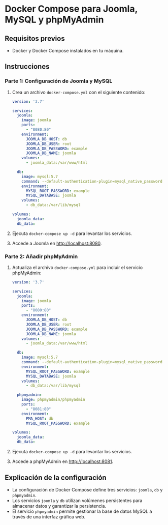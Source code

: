 # Docker Compose para Joomla, MySQL y phpMyAdmin

## Requisitos previos

- Docker y Docker Compose instalados en tu máquina.

## Instrucciones

### Parte 1: Configuración de Joomla y MySQL

1. Crea un archivo `docker-compose.yml` con el siguiente contenido:

    ```yaml
    version: '3.7'

    services:
      joomla:
        image: joomla
        ports:
          - "8080:80"
        environment:
          JOOMLA_DB_HOST: db
          JOOMLA_DB_USER: root
          JOOMLA_DB_PASSWORD: example
          JOOMLA_DB_NAME: joomla
        volumes:
          - joomla_data:/var/www/html

      db:
        image: mysql:5.7
        command: --default-authentication-plugin=mysql_native_password
        environment:
          MYSQL_ROOT_PASSWORD: example
          MYSQL_DATABASE: joomla
        volumes:
          - db_data:/var/lib/mysql

    volumes:
      joomla_data:
      db_data:
    ```

2. Ejecuta `docker-compose up -d` para levantar los servicios.
3. Accede a Joomla en [http://localhost:8080](http://localhost:8080).

### Parte 2: Añadir phpMyAdmin

1. Actualiza el archivo `docker-compose.yml` para incluir el servicio phpMyAdmin:

    ```yaml
    version: '3.7'

    services:
      joomla:
        image: joomla
        ports:
          - "8080:80"
        environment:
          JOOMLA_DB_HOST: db
          JOOMLA_DB_USER: root
          JOOMLA_DB_PASSWORD: example
          JOOMLA_DB_NAME: joomla
        volumes:
          - joomla_data:/var/www/html

      db:
        image: mysql:5.7
        command: --default-authentication-plugin=mysql_native_password
        environment:
          MYSQL_ROOT_PASSWORD: example
          MYSQL_DATABASE: joomla
        volumes:
          - db_data:/var/lib/mysql

      phpmyadmin:
        image: phpmyadmin/phpmyadmin
        ports:
          - "8081:80"
        environment:
          PMA_HOST: db
          MYSQL_ROOT_PASSWORD: example

    volumes:
      joomla_data:
      db_data:
    ```

2. Ejecuta `docker-compose up -d` para levantar los servicios.
3. Accede a phpMyAdmin en [http://localhost:8081](http://localhost:8081).

## Explicación de la configuración

- La configuración de Docker Compose define tres servicios: `joomla`, `db` y `phpmyadmin`.
- Los servicios `joomla` y `db` utilizan volúmenes persistentes para almacenar datos y garantizar la persistencia.
- El servicio `phpmyadmin` permite gestionar la base de datos MySQL a través de una interfaz gráfica web.
